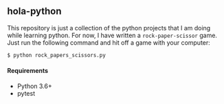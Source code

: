 ## hola-python

This repository is just a collection of the python projects that I am doing while learning python. For now, I have written a `rock-paper-scissor` game.
Just run the following command and hit off a game with your computer:

```bash
$ python rock_papers_scissors.py
```

#### Requirements

* Python 3.6+
* pytest
